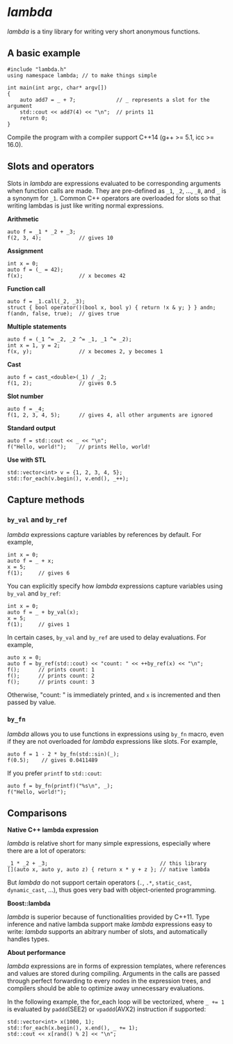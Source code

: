 # *lambda*

*lambda* is a tiny library for writing very short anonymous functions. 

## A basic example

    #include "lambda.h"
    using namespace lambda; // to make things simple

    int main(int argc, char* argv[])
    {
        auto add7 = _ + 7;             // _ represents a slot for the argument
        std::cout << add7(4) << "\n";  // prints 11
        return 0;
    }

Compile the program with a compiler support C++14 (g++ >= 5.1, icc >= 16.0).

## Slots and operators

Slots in *lambda* are expressions evaluated to be corresponding arguments when function calls are made. They are pre-defined as `_1`, `_2`, ..., `_8`, and `_` is a synonym for `_1`. Common C++ operators are overloaded for slots so that writing lambdas is just like writing normal expressions. 

**Arithmetic**

    auto f = _1 * _2 + _3;
    f(2, 3, 4);            // gives 10

**Assignment**

    int x = 0;
    auto f = (_ = 42);
    f(x);                  // x becomes 42
    
**Function call**

    auto f = _1.call(_2, _3);
    struct { bool operator()(bool x, bool y) { return !x & y; } } andn;
    f(andn, false, true);  // gives true
    
**Multiple statements**
    
    auto f = (_1 ^= _2, _2 ^= _1, _1 ^= _2);
    int x = 1, y = 2;
    f(x, y);               // x becomes 2, y becomes 1
    
**Cast**

    auto f = cast_<double>(_1) / _2;
    f(1, 2);               // gives 0.5
    
<!---
**If and conditional**

    int x = 5;
    auto f = if_(_1, ++_2, --_2);
    f(false, x);           // x becomes 4
    
    int y = 5;
    auto g = _2 = conditional_(_1, _2 + 1, _2 - 1);
    f(true, y);            // y becomes 6
-->
    
**Slot number**

    auto f = _4;
    f(1, 2, 3, 4, 5);      // gives 4, all other arguments are ignored
    
**Standard output**

    auto f = std::cout << _ << "\n";
    f("Hello, world!");    // prints Hello, world!
    
**Use with STL**

    std::vector<int> v = {1, 2, 3, 4, 5};
    std::for_each(v.begin(), v.end(), _++);

## Capture methods

### `by_val` and `by_ref`

*lambda* expressions capture variables by references by default. For example, 

    int x = 0;
    auto f = _ + x;
    x = 5;
    f(1);     // gives 6
    
You can explicitly specify how *lambda* expressions capture variables using `by_val` and `by_ref`:

    int x = 0;
    auto f = _ + by_val(x);
    x = 5;
    f(1);     // gives 1

In certain cases, `by_val` and `by_ref` are used to delay evaluations. For example,  

    auto x = 0;
    auto f = by_ref(std::cout) << "count: " << ++by_ref(x) << "\n";
    f();      // prints count: 1
    f();      // prints count: 2
    f();      // prints count: 3

Otherwise, "count: " is immediately printed, and `x` is incremented and then passed by value. 

### `by_fn`

*lambda* allows you to use functions in expressions using `by_fn` macro, even if they are not overloaded for *lambda* expressions like slots. For example, 

    auto f = 1 - 2 * by_fn(std::sin)(_);
    f(0.5);    // gives 0.0411489
    
If you prefer `printf` to `std::cout`: 

    auto f = by_fn(printf)("%s\n", _);
    f("Hello, world!");

## Comparisons

**Native C++ lambda expression**

*lambda* is relative short for many simple expressions, especially where there are a lot of operators: 

    _1 * _2 + _3;                                    // this library
    [](auto x, auto y, auto z) { return x * y + z }; // native lambda

But *lambda* do not support certain operators (`.`, `.*`, `static_cast`, `dynamic_cast`, ...), thus goes very bad with object-oriented programming. 

**Boost::lambda**

*lambda* is superior because of functionalities provided by C++11. Type inference and native lambda support make *lambda* expressions easy to write: *lambda* supports an abitrary number of slots, and automatically handles types. 

**About performance**

*lambda* expressions are in forms of expression templates, where references and values are stored during compiling. Arguments in the calls are passed through perfect forwarding to every nodes in the expression trees, and compilers should be able to optimize away unnecessary evaluations. 

In the following example, the for_each loop will be vectorized, where `_ += 1` is evaluated by `paddd`(SEE2) or `vpaddd`(AVX2) instruction if supported:

    std::vector<int> x(1000, 1);
    std::for_each(x.begin(), x.end(), _ += 1);
    std::cout << x[rand() % 2] << "\n";







